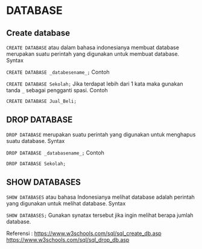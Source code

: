 # DATABASE

## Create database
``CREATE DATABASE`` atau dalam bahasa indonesianya membuat database merupakan suatu perintah yang digunakan untuk membuat database.
Syntax

``
CREATE DATABASE _databesename_;
``
Contoh

``
CREATE DATABASE Sekolah;
``
Jika terdapat lebih dari 1 kata maka gunakan tanda ``_`` sebagai pengganti spasi.
Contoh

``
CREATE DATABASE Jual_Beli;
``

## DROP DATABASE
``DROP DATABASE`` merupakan suatu perintah yang digunakan untuk menghapus suatu database.
Syntax

``
DROP DATABASE _databasename_;
``
Contoh

```
DROP DATABASE Sekolah;
```

## SHOW DATABASES
``SHOW DATABASES`` atau bahasa Indonesianya  melihat database adalah perintah yang digunakan untuk melihat database.
Syntax

``
SHOW DATABASES;
``
Gunakan synatax tersebut jika ingin melihat berapa jumlah database.

Referensi : https://www.w3schools.com/sql/sql_create_db.asp
            https://www.w3schools.com/sql/sql_drop_db.asp

